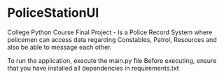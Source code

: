 # PoliceStationUI
College Python Course Final Project - Is a Police Record System where policemen can access data regarding Constables, Patrol, Resources and also be able to message each other.

To run the application, execute the main.py file
Before executing, ensure that you have installed all dependencies in requirements.txt
